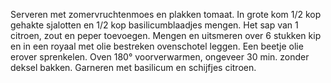 Serveren met zomervruchtenmoes en plakken tomaat.
In grote kom 1/2 kop gehakte sjalotten en 1/2 kop basilicumblaadjes mengen. Het sap van 1 citroen, zout en peper toevoegen. Mengen en uitsmeren over 6 stukken kip en in een royaal met olie bestreken ovenschotel leggen.
Een beetje olie erover sprenkelen. Oven 180° voorverwarmen, ongeveer 30 min. zonder deksel bakken. Garneren met basilicum en schijfjes citroen.
